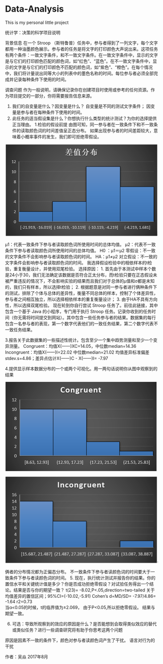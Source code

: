 # Data-Analysis
This is my personal little project

统计学：决策的科学项目说明


背景信息
在一个 Stroop （斯特鲁普）任务中，参与者得到了一列文字，每个文字都用一种油墨颜色展示。参与者的任务是将文字的打印颜色大声说出来。这项任务有两个条件：一致文字条件，和不一致文字条件。在一致文字条件中，显示的文字是与它们的打印颜色匹配的颜色词，如“红色”、“蓝色”。在不一致文字条件中，显示的文字是与它们的打印颜色不匹配的颜色词，如“紫色”、“橙色”。在每个情况中，我们将计量说出同等大小的列表中的墨色名称的时间。每位参与者必须全部完成并记录每种条件下使用的时间。


调查问题
作为一般说明，请确保记录你在创建项目时使用或参考的任何资源。作为项目提交的一部分，你将需要报告信息来源。

1.	我们的自变量是什么？因变量是什么？
自变量是不同的测试文字条件；
因变量是参与者在每种条件下使用的时间。
2.	此任务的适当假设集是什么？你想执行什么类型的统计测试？为你的选择提供正当理由。
1.检验的假设前提
由图可知，同一参与者在一致条件下和不一致条件的读取颜色词的时间差值呈正态分布。
如果出现参与者的时间差距较大，意味着小概率事件的发生，我们即可拒绝零假设。

![Image text](https://github.com/sky-snow/Data-Analysis/blob/master/img-folder/Difference%20histogram.png)

μ1：代表一致条件下参与者读取颜色词所使用时间的总体均值。
μ2：代表不一致条件下参与者读取颜色词所使用时间的总体均值。
H0 ：μ1＝μ2
零假设：不一致的文字条件不会影响参与者读取颜色词的时间。
HA：μ1≠μ2
对立假设：不一致的文字条件会影响参与者读取颜色词的时间。
我选择假设检验中的相依样本的t检验，重复衡量设计，并使用双尾检验。
选择原因：
	1.	首先由于本测试中样本个数是24小于30，我们无法确定该数据是否符合正太分布，而t检验只要在正态假设未被严重违反的情况下，不会影响实验的结果而且我们对于总体的μ值和σ都是未知的，我们只有样本，所以选择t检验；
	2.	根据题意是对同一参与者进行俩种条件下的测试，排除了个体与总体的差异性，衡量不同总体的样本，控制了个体差异性，参与者之间相互独立，所以选择相依样本的重复衡量设计；
	3.	由于HA不具有方向性，所以选择双尾检验。
	现在轮到你自行尝试 Stroop 任务了。前往此链接，其中包含一个基于 Java 的小程序，专门用于执行 Stroop 任务。记录你收到的任务时间（你无需将时间提交到网站）。其中包含一些任务参与者的结果。数据集的每行包含一名参与者的表现，第一个数字代表他们的一致任务结果，第二个数字代表不一致任务结果。

3.报告关于此数据集的一些描述性统计。包含至少一个集中趋势测量和至少一个变异测量。
	Congruent：均值X(——)XC=14.05，中位数median=14.36 
	Incongruent：均值X(——)I=22.02 中位数median=21.02
	均值差异标准偏差stdev.s=4.86；差异点估计X(——)C - X(——)I= -7.97

4.提供显示样本数据分布的一个或两个可视化。用一两句话说明你从图中观察到的结果

![Image text](https://github.com/sky-snow/Data-Analysis/blob/master/img-folder/Consistent.png)

![Image text](https://github.com/sky-snow/Data-Analysis/blob/master/img-folder/Inconsistent.png)


俩者的分布情况都为正偏态分布。
不一致条件下参与者读颜色词的时间要大于一致条件下参与者读颜色词的时间。
5.	现在，执行统计测试并报告你的结果。你的置信水平和关键统计值是多少？你是否成功拒绝零假设？对试验任务得出一个结论。结果是否与你的期望一致？
t(23)= -8.02,P<.05,direction=two-tailed
关于均值差异的置信区间；95%CI=(-10.02,-5.91)
Cohen’s d=MD/SD= -7.97/4.86= -1.64
r2=0.73 	
当α<0.05的时候，t的临界值为±2.069，
由于P<0.05,所以拒绝零假设。
结果与期望一致。

6.	可选：导致所观察到的效应的原因是什么？是否能想到会取得类似效应的替代或类似任务？进行一些调查研究将有助于你思考这两个问题

原因是因素不一致的条件下，颜色对参与者读颜色词产生了干扰。
语言对行为的干扰


作者：吴焱
2017年8月




